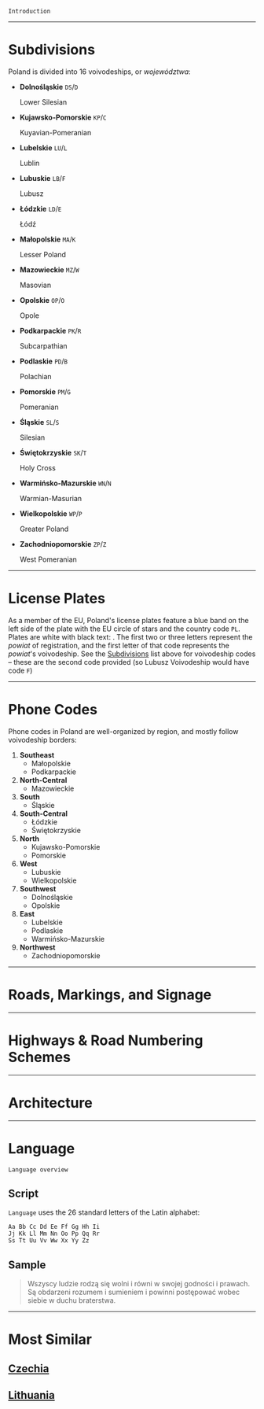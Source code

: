 `Introduction`

---

# Subdivisions

Poland is divided into 16 voivodeships, or _województwa_:

- **Dolnośląskie** `DS`/`D`

  Lower Silesian

- **Kujawsko-Pomorskie** `KP`/`C`

  Kuyavian-Pomeranian

- **Lubelskie** `LU`/`L`

  Lublin

- **Lubuskie** `LB`/`F`

  Lubusz

- **Łódzkie** `LD`/`E`

  Łódź

- **Małopolskie** `MA`/`K`

  Lesser Poland

- **Mazowieckie** `MZ`/`W`

  Masovian

- **Opolskie** `OP`/`O`

  Opole

- **Podkarpackie** `PK`/`R`

  Subcarpathian

- **Podlaskie** `PD`/`B`

  Polachian

- **Pomorskie** `PM`/`G`

  Pomeranian

- **Śląskie** `SL`/`S`

  Silesian

- **Świętokrzyskie** `SK`/`T`

  Holy Cross

- **Warmińsko-Mazurskie** `WN`/`N`

  Warmian-Masurian

- **Wielkopolskie** `WP`/`P`

  Greater Poland

- **Zachodniopomorskie** `ZP`/`Z`

  West Pomeranian

<CountryMap code="POL" scale="4000" />

---

# License Plates

As a member of the EU, Poland's license plates feature a blue band on the left side of the plate with the EU circle of stars and the country code `PL`. Plates are white with black text: <LicensePlate style="eu" code="PL" format="AB 12345"/>. The first two or three letters represent the _powiat_ of registration, and the first letter of that code represents the _powiat_'s voivodeship. See the [Subdivisions](#subdivisions) list above for voivodeship codes – these are the second code provided (so Lubusz Voivodeship would have code `F`)

---

# Phone Codes

Phone codes in Poland are well-organized by region, and mostly follow voivodeship borders:

1. **Southeast**
   - Małopolskie
   - Podkarpackie
2. **North-Central**
   - Mazowieckie
3. **South**
   - Śląskie
4. **South-Central**
   - Łódzkie
   - Świętokrzyskie
5. **North**
   - Kujawsko-Pomorskie
   - Pomorskie
6. **West**
   - Lubuskie
   - Wielkopolskie
7. **Southwest**
   - Dolnośląskie
   - Opolskie
8. **East**
   - Lubelskie
   - Podlaskie
   - Warmińsko-Mazurskie
9. **Northwest**
   - Zachodniopomorskie

---

# Roads, Markings, and Signage

---

# Highways & Road Numbering Schemes

---

# Architecture

---

# Language

`Language overview`

## Script

`Language` uses the 26 standard letters of the Latin alphabet:

```
Aa Bb Cc Dd Ee Ff Gg Hh Ii
Jj Kk Ll Mm Nn Oo Pp Qq Rr
Ss Tt Uu Vv Ww Xx Yy Zz
```

## Sample

> Wszyscy ludzie rodzą się wolni i równi w swojej godności i prawach. Są obdarzeni rozumem i sumieniem i powinni postępować wobec siebie w duchu braterstwa.

---

# Most Similar

## [Czechia](/countries/CZE)

## [Lithuania](/countries/LTU)

